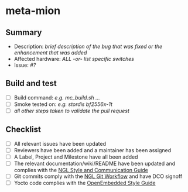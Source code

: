 # meta-mion

## Summary
- Description: _brief description of the bug that was fixed or the enhancement that was added_
- Affected hardware: _ALL -or- list specific switches_
- Issue: _#?_

## Build and test
- [ ] Build command: _e.g. mc_build.sh ..._
- [ ] Smoke tested on: _e.g. stordis bf2556x-1t_
- [ ] _all other steps taken to validate the pull request_

## Checklist
- [ ] All relevant issues have been updated
- [ ] Reviewers have been added and a maintainer has been assigned
- [ ] A Label, Project and Milestone have all been added
- [ ] The relevant documentation/wiki/README have been updated and complies with the [NGL Style and Communication Guide](https://github.com/NetworkGradeLinux/mion-docs/wiki/Style-and-Communication-Guide)
- [ ] Git commits comply with the [NGL Git Workflow](https://github.com/NetworkGradeLinux/mion-docs/wiki/Git-Workflow) and have DCO signoff
- [ ] Yocto code complies with the [OpenEmbedded Style Guide](https://www.openembedded.org/wiki/Styleguide)
